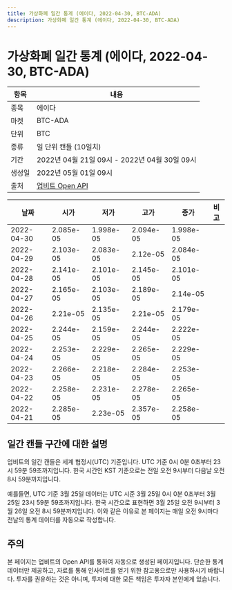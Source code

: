 ```yaml
---
title: 가상화폐 일간 통계 (에이다, 2022-04-30, BTC-ADA)
description: 가상화폐 일간 통계 (에이다, 2022-04-30, BTC-ADA)
---
```



가상화폐 일간 통계 (에이다, 2022-04-30, BTC-ADA)
===

|항목|내용|
|--|--|
|종목|에이다|
|마켓|BTC-ADA|
|단위|BTC|
|종류|일 단위 캔들 (10일치)|
|기간|2022년 04월 21일 09시 - 2022년 04월 30일 09시|
|생성일|2022년 05월 01일 09시|
|출처|[업비트 Open API](https://docs.upbit.com)|


|날짜|시가|저가|고가|종가|비고|
|--|--|--|--|--|--|
|2022-04-30|2.085e-05|1.998e-05|2.094e-05|1.998e-05|    |
|2022-04-29|2.103e-05|2.083e-05|2.12e-05|2.084e-05|    |
|2022-04-28|2.141e-05|2.101e-05|2.145e-05|2.101e-05|    |
|2022-04-27|2.165e-05|2.103e-05|2.189e-05|2.14e-05|    |
|2022-04-26|2.21e-05|2.135e-05|2.21e-05|2.179e-05|    |
|2022-04-25|2.244e-05|2.159e-05|2.244e-05|2.222e-05|    |
|2022-04-24|2.253e-05|2.229e-05|2.265e-05|2.229e-05|    |
|2022-04-23|2.266e-05|2.218e-05|2.284e-05|2.253e-05|    |
|2022-04-22|2.258e-05|2.231e-05|2.278e-05|2.265e-05|    |
|2022-04-21|2.285e-05|2.23e-05|2.357e-05|2.258e-05|    |


일간 캔들 구간에 대한 설명
---


업비트의 일간 캔들은 세계 협정시(UTC) 기준입니다. 
UTC 기준 0시 0분 0초부터 23시 59분 59초까지입니다. 
한국 시간인 KST 기준으로는 전일 오전 9시부터 다음날 오전 8시 59분까지입니다. 


예를들면, UTC 기준 3월 25일 데이터는 UTC 시준 3월 25일 0시 0분 0초부터 3월 25일 23시 59분 59초까지입니다. 
한국 시간으로 표현하면 3월 25일 오전 9시부터 3월 26일 오전 8시 59분까지입니다. 
이와 같은 이유로 본 페이지는 매일 오전 9시마다 전날의 통계 데이터를 자동으로 작성합니다. 


주의
---


본 페이지는 업비트의 Open API를 통하여 자동으로 생성된 페이지입니다. 
단순한 통계 데이터만 제공하고, 자료를 통해 인사이트를 얻기 위한 참고용으로만 사용하시기 바랍니다. 
투자를 권유하는 것은 아니며, 투자에 대한 모든 책임은 투자자 본인에게 있습니다. 

